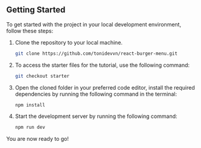 ## Getting Started

To get started with the project in your local development environment, follow
these steps:

1. Clone the repository to your local machine.

   ```bash
   git clone https://github.com/tonidevvn/react-burger-menu.git
   ```

2. To access the starter files for the tutorial, use the following command:

   ```bash
   git checkout starter
   ```

3. Open the cloned folder in your preferred code editor, install the required
   dependencies by running the following command in the terminal:

   ```bash
   npm install
   ```

4. Start the development server by running the following command:

   ```bash
   npm run dev
   ```

You are now ready to go!

